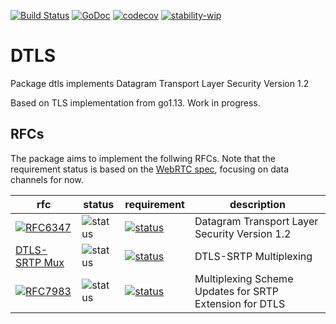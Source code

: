 [![Build Status](https://travis-ci.com/gortc/dtls.svg)](https://travis-ci.com/gortc/dtls)
[![GoDoc](https://godoc.org/github.com/gortc/dtls?status.svg)](http://godoc.org/github.com/gortc/dtls)
[![codecov](https://codecov.io/gh/gortc/dtls/branch/master/graph/badge.svg)](https://codecov.io/gh/gortc/dtls)
[![stability-wip](https://img.shields.io/badge/stability-wip-lightgrey.svg)](https://github.com/mkenney/software-guides/blob/master/STABILITY-BADGES.md#work-in-progress)
# DTLS

Package dtls implements Datagram Transport Layer Security Version 1.2

Based on TLS implementation from go1.13. 
Work in progress.

## RFCs

The package aims to implement the follwing RFCs. Note that the requirement status is based on the [WebRTC spec](https://tools.ietf.org/html/draft-ietf-rtcweb-overview), focusing on data channels for now.

rfc | status | requirement | description
----|--------|-------------|----
[![RFC6347](https://img.shields.io/badge/RFC-6347-blue.svg)](https://tools.ietf.org/html/rfc6347) | ![status](https://img.shields.io/badge/status-research-orange.svg) | [![status](https://img.shields.io/badge/requirement-MUST-green.svg)](https://tools.ietf.org/html/rfc2119) | Datagram Transport Layer Security Version 1.2
[DTLS-SRTP Mux](https://tools.ietf.org/html/rfc5764#section-5.1.2) | ![status](https://img.shields.io/badge/status-research-orange.svg) | [![status](https://img.shields.io/badge/requirement-MUST-green.svg)](https://tools.ietf.org/html/rfc2119) | DTLS-SRTP Multiplexing
[![RFC7983](https://img.shields.io/badge/RFC-7983-blue.svg)](https://tools.ietf.org/html/rfc7983) | ![status](https://img.shields.io/badge/status-research-orange.svg) | [![status](https://img.shields.io/badge/requirement-MUST-green.svg)](https://tools.ietf.org/html/rfc2119) | Multiplexing Scheme Updates for SRTP Extension for DTLS
